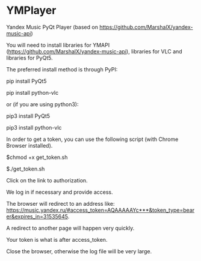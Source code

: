 # YMPlayer
Yandex Music PyQt Player (based on https://github.com/MarshalX/yandex-music-api)

You will need to install libraries for YMAPI (https://github.com/MarshalX/yandex-music-api), libraries for VLC and libraries for PyQt5.

The preferred install method is through PyPI:

pip install PyQt5

pip install python-vlc

or (if you are using python3):

pip3 install PyQt5

pip3 install python-vlc

In order to get a token, you can use the following script (with Chrome Browser installed).

$chmod +x get_token.sh

$./get_token.sh

Click on the link to authorization.

We log in if necessary and provide access.

The browser will redirect to an address like:
https://music.yandex.ru/#access_token=AQAAAAAYc***&token_type=bearer&expires_in=31535645.

A redirect to another page will happen very quickly.

Your token is what is after access_token.

Close the browser, otherwise the log file will be very large.
